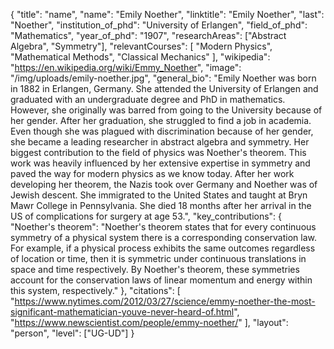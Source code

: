 {
  "title": "name",
  "name": "Emily Noether",
  "linktitle": "Emily Noether",
  "last": "Noether",
  "institution_of_phd": "University of Erlangen",
  "field_of_phd": "Mathematics",
  "year_of_phd": "1907",
  "researchAreas": ["Abstract Algebra", "Symmetry"],
  "relevantCourses": [
    "Modern Physics",
    "Mathematical Methods",
    "Classical Mechanics"
  ],
  "wikipedia": "https://en.wikipedia.org/wiki/Emmy_Noether",
  "image": "/img/uploads/emily-noether.jpg",
  "general_bio": "Emily Noether was born in 1882 in Erlangen, Germany. She attended the University of Erlangen and graduated with an undergraduate degree and PhD in mathematics. However, she originally was barred from going to the University because of her gender. After her graduation, she struggled to find a job in academia. Even though she was plagued with discrimination because of her gender, she became a leading researcher in abstract algebra and symmetry. Her biggest contribution to the field of physics was Noether's theorem. This work was heavily influenced by her extensive expertise in symmetry and paved the way for modern physics as we know today. After her work developing her theorem, the Nazis took over Germany and Noether was of Jewish descent. She immigrated to the United States and taught at Bryn Mawr College in Pennsylvania. She died 18 months after her arrival in the US of complications for surgery at age 53.",
  "key_contributions": {
    "Noether's theorem": "Noether's theorem states that for every continuous symmetry of a physical system there is a corresponding conservation law. For example, if a physical process exhibits the same outcomes regardless of location or time, then it is symmetric under continuous translations in space and time respectively. By Noether's theorem, these symmetries account for the conservation laws of linear momentum and energy within this system, respectively."
  },
  "citations": [
    "https://www.nytimes.com/2012/03/27/science/emmy-noether-the-most-significant-mathematician-youve-never-heard-of.html",
    "https://www.newscientist.com/people/emmy-noether/"
  ],
  "layout": "person",
  "level": ["UG-UD"]
}
